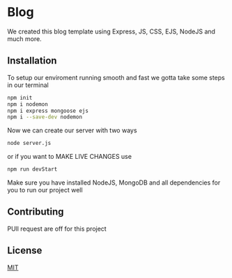 # Blog
We created this blog template using Express, JS, CSS, EJS, NodeJS and much more.

## Installation
To setup our enviroment running smooth and fast we gotta take some steps in our terminal

```bash
npm init
npm i nodemon
npm i express mongoose ejs
npm i --save-dev nodemon
```
Now we can create our server with two ways

```bash
node server.js
```
or if you want to MAKE LIVE CHANGES use

```bash
npm run devStart
```

Make sure you have installed NodeJS, MongoDB and all dependencies for you to run our project well

## Contributing
PUll request are off for this project

## License
[MIT](https://choosealicense.com/licenses/mit/)
